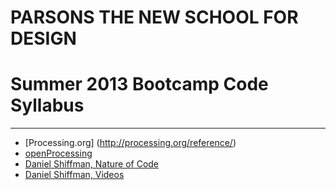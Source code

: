 # PARSONS THE NEW SCHOOL FOR DESIGN
# Summer 2013 Bootcamp Code Syllabus
-------------------------------------------------------------------

* [Processing.org] (http://processing.org/reference/)
* [openProcessing](http://openprocessing.org/)
* [Daniel Shiffman, Nature of Code](http://natureofcode.com/book/)
* [Daniel Shiffman, Videos](https://vimeo.com/shiffman)


